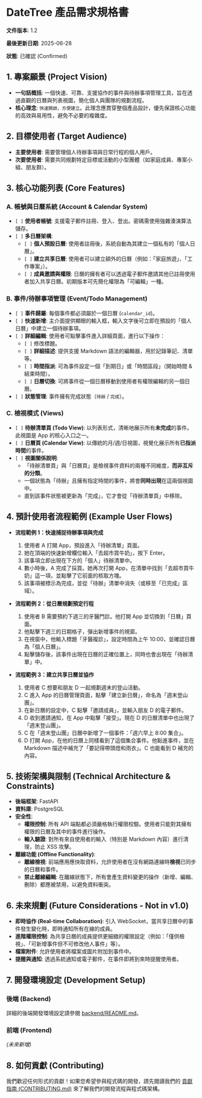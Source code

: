 # DateTree 產品需求規格書

**文件版本**: 1.2

**最後更新日期**: 2025-06-28

**狀態**: 已確認 (Confirmed)

## 1. 專案願景 (Project Vision)

* **一句話概括**: 一個快速、可靠、支援協作的事件與待辦事項管理工具，旨在透過直觀的日曆與列表視圖，簡化個人與團隊的規劃流程。
* **核心理念**: `快速開啟，方便建立`。此理念應貫穿整個產品設計，優先保證核心功能的高效與易用性，避免不必要的複雜度。

## 2. 目標使用者 (Target Audience)

* **主要使用者**: 需要管理個人待辦事項與日常行程的個人用戶。
* **次要使用者**: 需要共同規劃特定目標或活動的小型團體（如家庭成員、專案小組、朋友群）。

## 3. 核心功能列表 (Core Features)

### A. 帳號與日曆系統 (Account & Calendar System)

* `[ ]` **使用者帳號**: 支援電子郵件註冊、登入、登出。密碼需使用強雜湊演算法儲存。
* `[ ]` **多日曆架構**:
  * `[ ]` **個人預設日曆**: 使用者註冊後，系統自動為其建立一個私有的「個人日曆」。
  * `[ ]` **建立共享日曆**: 使用者可以建立額外的日曆（例如：「家庭旅遊」、「工作專案」）。
  * `[ ]` **成員邀請與權限**: 日曆的擁有者可以透過電子郵件邀請其他已註冊使用者加入共享日曆。初期版本可先簡化權限為「可編輯」一種。

### B. 事件/待辦事項管理 (Event/Todo Management)

* `[ ]` **事件歸屬**: 每個事件都必須屬於一個日曆 (`calendar_id`)。
* `[ ]` **快速新增**: 主介面提供顯眼的輸入框，輸入文字後可立即在預設的「個人日曆」中建立一個待辦事項。
* `[ ]` **詳細編輯**: 使用者可點擊事件進入詳細頁面，進行以下操作：
  * `[ ]` 修改標題。
  * `[ ]` **詳細描述**: 提供支援 Markdown 語法的編輯器，用於記錄筆記、清單等。
  * `[ ]` **時間指派**: 可為事件設定一個「到期日」或「時間區段」（開始時間 & 結束時間）。
  * `[ ]` **日曆切換**: 可將事件從一個日曆移動到使用者有權限編輯的另一個日曆。
* `[ ]` **狀態管理**: 事件擁有完成狀態（`待辦` / `完成`）。

### C. 檢視模式 (Views)

* `[ ]` **待辦清單頁 (Todo View)**: 以列表形式，清晰地展示所有**未完成**的事件。此視圖是 App 的核心入口之一。
* `[ ]` **日曆頁 (Calendar View)**: 以傳統的月/週/日視圖，視覺化展示所有**已指派時間**的事件。
* `[ ]` **視圖關係說明**:
  * 「待辦清單頁」與「日曆頁」是檢視事件資料的兩種不同維度，**而非互斥的分類**。
  * 一個狀態為「待辦」且擁有指定時間的事件，將會**同時出現**在這兩個視圖中。
  * 直到該事件狀態被更新為「完成」，它才會從「待辦清單頁」中移除。

## 4. 預計使用者流程範例 (Example User Flows)

* **流程範例 1：快速捕捉待辦事項與完成**
    1. 使用者 A 打開 App，預設進入「待辦清單」頁面。
    2. 她在頂端的快速新增欄位輸入「去超市買牛奶」，按下 Enter。
    3. 該事項立即出現在下方的「個人」待辦清單中。
    4. 數小時後，A 完成了採買。她再次打開 App，在清單中找到「去超市買牛奶」這一項，並點擊了它前面的核取方塊。
    5. 該事項被標示為完成，並從「待辦」清單中消失（或移至「已完成」區域）。

* **流程範例 2：從日曆規劃預定行程**
    1. 使用者 B 需要預約下週三的牙醫門診。他打開 App 並切換到「日曆」頁面。
    2. 他點擊下週三的日期格子，彈出新增事件的視窗。
    3. 在視窗中，他輸入標題「牙醫複診」，設定時間為上午 10:00，並確認日曆為「個人日曆」。
    4. 點擊儲存後，該事件出現在日曆的正確位置上，同時也會出現在「待辦清單」中。

* **流程範例 3：建立共享日曆並協作**
    1. 使用者 C 想要和朋友 D 一起規劃週末的登山活動。
    2. C 進入 App 的日曆管理頁面，點擊「建立新日曆」，命名為「週末登山團」。
    3. 在新日曆的設定中，C 點擊「邀請成員」，並輸入朋友 D 的電子郵件。
    4. D 收到邀請通知，在 App 中點擊「接受」。現在 D 的日曆清單中也出現了「週末登山團」。
    5. C 在「週末登山團」日曆中新增了一個事件：「週六早上 8:00 集合」。
    6. D 打開 App，在他的日曆上同樣看到了這個集合事件。他點進事件，並在 Markdown 描述中補充了「要記得帶頭燈和雨衣」。C 也能看到 D 補充的內容。

## 5. 技術架構與限制 (Technical Architecture & Constraints)

* **後端框架**: FastAPI
* **資料庫**: PostgreSQL
* **安全性**:
  * **權限控制**: 所有 API 端點都必須嚴格執行權限校驗。使用者只能對其擁有權限的日曆及其中的事件進行操作。
  * **輸入驗證**: 對所有來自使用者的輸入（特別是 Markdown 內容）進行清理，防止 XSS 攻擊。
* **離線功能 (Offline Functionality)**:
  * **離線檢視**: 前端應用應快取資料，允許使用者在沒有網路連線時**檢視**已同步的日曆和事件。
  * **禁止離線編輯**: 在離線狀態下，所有會產生資料變更的操作（新增、編輯、刪除）都應被禁用，以避免資料衝突。

## 6. 未來規劃 (Future Considerations - Not in v1.0)

* **即時協作 (Real-time Collaboration)**: 引入 WebSocket，當共享日曆中的事件發生變化時，即時通知所有在線的成員。
* **進階權限控制**: 為共享日曆的成員提供更細緻的權限設定（例如：「僅供檢視」、「可新增事件但不可修改他人事件」等）。
* **檔案附件**: 允許使用者將檔案或圖片附加到事件中。
* **提醒與通知**: 透過系統通知或電子郵件，在事件即將到來時提醒使用者。

## 7. 開發環境設定 (Development Setup)

### 後端 (Backend)

詳細的後端開發環境設定請參閱 [backend/README.md](backend/README.md)。

### 前端 (Frontend)

*(未來新增)*

## 8. 如何貢獻 (Contributing)

我們歡迎任何形式的貢獻！如果您希望參與程式碼的開發，請先閱讀我們的 [貢獻指南 (CONTRIBUTING.md)](CONTRIBUTING.md) 來了解我們的開發流程與程式碼架構。
